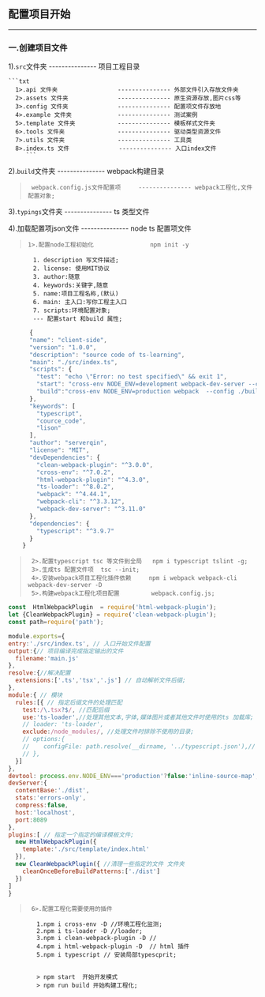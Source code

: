 ## 配置项目开始
---
 ### 一.创建项目文件

   1).`src`文件夹                     --------------- 项目工程目录

    ```txt
      1>.api 文件夹                 --------------- 外部文件引入存放文件夹
      2>.assets 文件夹              --------------- 原生资源存放,图片css等
      3>.config 文件夹              --------------- 配置项文件存放地 
      4>.example 文件夹             --------------- 测试案例
      5>.template 文件夹            --------------- 模板样式文件夹
      6>.tools 文件夹               --------------- 驱动类型资源文件
      7>.utils 文件夹               --------------- 工具类
      8>.index.ts 文件              --------------- 入口index文件
         ```

   2).`build`文件夹                   --------------- webpack构建目录

>      webpack.config.js文件配置项     --------------- webpack工程化,文件配置对象;

   3).`typings`文件夹                 --------------- ts  类型文件

   4).加载配置项json文件              --------------- node ts 配置项文件

>     1>.配置node工程初始化                npm init -y
           1. description 写文件描述;
           2. license: 使用MIT协议
           3. author:随意
           4. keywords:关键字,随意
           5. name:项目工程名称,(默认)
           6. main: 主入口:写你工程主入口 
           7. scripts:环境配置对象;
           --- 配置start 和build 属性;
         
```javascript
      {
      "name": "client-side",
      "version": "1.0.0",
      "description": "source code of ts-learning",
      "main": "./src/index.ts",
      "scripts": {
        "test": "echo \"Error: no test specified\" && exit 1",
        "start": "cross-env NODE_ENV=development webpack-dev-server --config ./build/webpack.config.js", //配置项目工程开始开始目录结构
        "build":"cross-env NODE_ENV=production webpack  --config ./build/webpack.config.js" //配置项目工程上线环境;
      },
      "keywords": [
        "typescript",
        "cource_code",
        "lison"
      ],
      "author": "serverqin",
      "license": "MIT",
      "devDependencies": {
        "clean-webpack-plugin": "^3.0.0",
        "cross-env": "^7.0.2",
        "html-webpack-plugin": "^4.3.0",
        "ts-loader": "^8.0.2",
        "webpack": "^4.44.1",
        "webpack-cli": "^3.3.12",
        "webpack-dev-server": "^3.11.0"
      },
      "dependencies": {
        "typescript": "^3.9.7"
      }
    }
```
>      2>.配置typescript tsc 等文件到全局   npm i typescript tslint -g;
>      3>.生成ts 配置文件项  tsc --init;
>      4>.安装webpack项目工程化插件依赖     npm i webpack webpack-cli webpack-dev-server -D
>      5>.构建webpack工程化项目配置         webpack.config.js;
  ```javascript
const  HtmlWebpackPlugin  = require('html-webpack-plugin');
let {CleanWebpackPlugin} = require('clean-webpack-plugin');
const path=require('path');

module.exports={
  entry:'./src/index.ts', // 入口开始文件配置
  output:{// 项目编译完成指定输出的文件
    filename:'main.js'
  },
  resolve:{//解决配置
    extensions:['.ts','tsx','.js'] // 自动解析文件后缀;
  },
  module:{ // 模块
    rules:[{ // 指定后缀文件的处理匹配
      test:/\.tsx?$/, //匹配后缀
      use:'ts-loader',//处理其他文本,字体,媒体图片或者其他文件时使用的ts 加载库;
      // loader: 'ts-loader',
      exclude:/node_modules/, //处理文件时排除不使用的目录;
      // options:{
      //    configFile: path.resolve(__dirname, '../typescript.json'),// 配置一个目录文件找到ts配置项;
      // },
    }]
  },
  devtool: process.env.NODE_ENV==='production'?false:'inline-source-map',//定位调试代码的位置,根据环境
  devServer:{
    contentBase:'./dist',
    stats:'errors-only',
    compress:false,
    host:'localhost',
    port:8089
  },
  plugins:[ // 指定一个指定的编译模板文件;
    new HtmlWebpackPlugin({
      template:'./src/template/index.html'
    }),
    new CleanWebpackPlugin({ //清理一些指定的文件 文件夹
      cleanOnceBeforeBuildPatterns:['./dist']
    })
  ]
}
```

>      6>.配置工程化需要使用的插件
            1.npm i cross-env -D //环境工程化监测;
            2.npm i ts-loader -D //loader;
            3.npm i clean-webpack-plugin -D // 
            4.npm i html-webpack-plugin -D  // html 插件
            5.npm i typescript // 安装局部typescprit;


            > npm start  开始开发模式
            > npm run build 开始构建工程化;